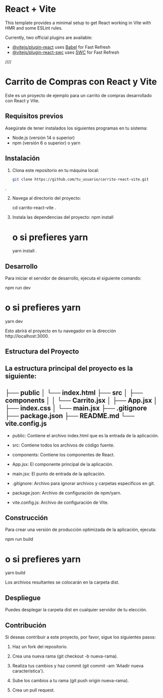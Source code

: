 # React + Vite

This template provides a minimal setup to get React working in Vite with HMR and some ESLint rules.

Currently, two official plugins are available:

- [@vitejs/plugin-react](https://github.com/vitejs/vite-plugin-react/blob/main/packages/plugin-react/README.md) uses [Babel](https://babeljs.io/) for Fast Refresh
- [@vitejs/plugin-react-swc](https://github.com/vitejs/vite-plugin-react-swc) uses [SWC](https://swc.rs/) for Fast Refresh

////

# Carrito de Compras con React y Vite

Este es un proyecto de ejemplo para un carrito de compras desarrollado con React y Vite.

## Requisitos previos

Asegúrate de tener instalados los siguientes programas en tu sistema:

- Node.js (versión 14 o superior)
- npm (versión 6 o superior) o yarn

## Instalación

1. Clona este repositorio en tu máquina local:

   ```bash
   git clone https://github.com/tu_usuario/carrito-react-vite.git
.

2. Navega al directorio del proyecto:

    cd carrito-react-vite
.

3. Instala las dependencias del proyecto:
    npm install
    # o si prefieres yarn
    yarn install
.


## Desarrollo

Para iniciar el servidor de desarrollo, ejecuta el siguiente comando:

npm run dev
# o si prefieres yarn
yarn dev

Esto abrirá el proyecto en tu navegador en la dirección http://localhost:3000.


## Estructura del Proyecto

La estructura principal del proyecto es la siguiente:
--------------------------------
├── public
│   └── index.html
├── src
│   ├── components
│   │   └── Carrito.jsx
│   ├── App.jsx
│   ├── index.css
│   └── main.jsx
├── .gitignore
├── package.json
├── README.md
└── vite.config.js
--------------------------------

* public: Contiene el archivo index.html que es la entrada de la aplicación.

* src: Contiene todos los archivos de código fuente.

* components: Contiene los componentes de React.

* App.jsx: El componente principal de la aplicación.

* main.jsx: El punto de entrada de la aplicación.

* .gitignore: Archivo para ignorar archivos y carpetas específicos en git.

* package.json: Archivo de configuración de npm/yarn.

* vite.config.js: Archivo de configuración de Vite.


## Construcción


Para crear una versión de producción optimizada de la aplicación, ejecuta:

npm run build
# o si prefieres yarn
yarn build

Los archivos resultantes se colocarán en la carpeta dist.


## Despliegue


Puedes desplegar la carpeta dist en cualquier servidor de tu elección.


## Contribución


Si deseas contribuir a este proyecto, por favor, sigue los siguientes pasos:

1. Haz un fork del repositorio.

2. Crea una nueva rama (git checkout -b nueva-rama).

3. Realiza tus cambios y haz commit (git commit -am 'Añadir nueva característica').

4. Sube los cambios a tu rama (git push origin nueva-rama).

5. Crea un pull request.